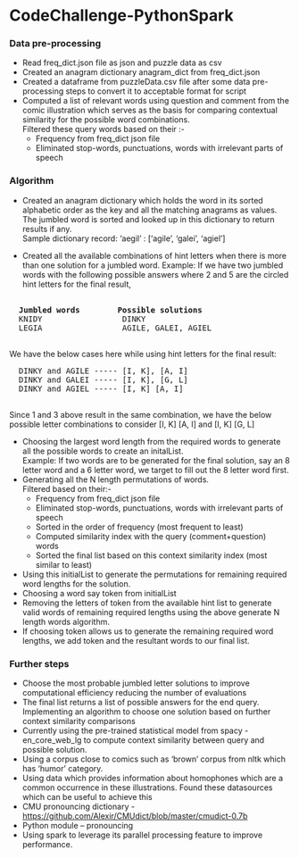 # CodeChallenge-PythonSpark

### Data pre-processing
-	Read freq_dict.json file as json and puzzle data as csv
-	Created an anagram dictionary anagram_dict from freq_dict.json
-	Created  a dataframe from puzzleData.csv file after some data pre-processing steps to convert it to acceptable format for script
-	Computed a list of relevant words using question and comment from the comic illustration which serves as the basis for comparing contextual similarity for the possible word combinations.  
  Filtered these query words based on their :-
    -	Frequency from freq_dict json file
    -	Eliminated stop-words, punctuations, words with irrelevant parts of speech

### Algorithm
- Created an anagram dictionary which holds the word in its sorted alphabetic order as the key and all the matching anagrams as values. The jumbled word is sorted and looked up in this dictionary to return results if any.  
  Sample dictionary record: ‘aegil’ : [‘agile’, ‘galei’, ‘agiel’] 

-	Created all the available combinations of hint letters when there is more than one solution for a jumbled word.
  Example: If we have two jumbled words with the following possible answers where 2 and 5 are the circled hint letters for the final result,  
  <pre>    
  <b>Jumbled words</b>        <b>Possible solutions</b>
  KNIDY                 DINKY
  LEGIA                 AGILE, GALEI, AGIEL
  </pre>
  We have the below cases here while using hint letters for the final result:
  <pre>
  DINKY and AGILE ----- [I, K], [A, I]
  DINKY and GALEI ----- [I, K], [G, L]
  DINKY and AGIEL ----- [I, K] [A, I]
  </pre>
  Since 1 and 3 above result in the same combination, we have the below possible letter combinations to consider
  [I, K] [A, I] and [I, K] [G, L]
-	Choosing the largest word length from the required words to generate all the possible words to create an initalList.  
  Example: If two words are to be generated for the final solution, say an 8 letter word and a 6 letter word, we target to fill out the 8 letter word first. 
-	Generating all the N length permutations of words.  
  Filtered based on their:-
    -	Frequency from freq_dict json file   
    - Eliminated stop-words, punctuations, words with irrelevant parts of speech
    - Sorted in the order of frequency (most frequent to least)
    - Computed similarity index with the query (comment+question) words
    - Sorted the final list based on this context similarity index (most similar to least)
- Using this initialList to generate the permutations for remaining required word lengths for the solution. 
- Choosing a word say token from initialList
- Removing the letters of token from the available hint list to generate valid words of remaining required lengths using the above generate N length words algorithm.
- If choosing token allows us to generate the remaining required word lengths, we add token and the resultant words to our final list.


### Further steps
-	Choose the most probable jumbled letter solutions to improve computational efficiency reducing the number of evaluations
-	The final list returns a list of possible answers for the end query. Implementing an algorithm to choose one solution based on further context similarity comparisons
-	Currently using the pre-trained statistical model from spacy - en_core_web_lg to compute context similarity between query and possible solution. 
-	Using a corpus close to comics such as ‘brown’ corpus from nltk which has ‘humor’ category. 
-	Using data which provides information about homophones which are a common occurrence in these illustrations. Found these datasources which can be useful to achieve this 
  - CMU pronouncing dictionary  - https://github.com/Alexir/CMUdict/blob/master/cmudict-0.7b
  - Python module – pronouncing
-	Using spark to leverage its parallel processing feature to improve performance.






